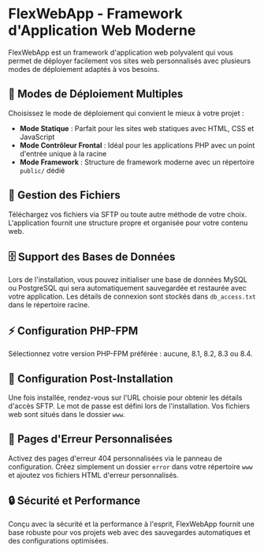 # FlexWebApp - Framework d'Application Web Moderne

FlexWebApp est un framework d'application web polyvalent qui vous permet de déployer facilement vos sites web personnalisés avec plusieurs modes de déploiement adaptés à vos besoins.

## 🚀 Modes de Déploiement Multiples

Choisissez le mode de déploiement qui convient le mieux à votre projet :

- **Mode Statique** : Parfait pour les sites web statiques avec HTML, CSS et JavaScript
- **Mode Contrôleur Frontal** : Idéal pour les applications PHP avec un point d'entrée unique à la racine
- **Mode Framework** : Structure de framework moderne avec un répertoire `public/` dédié

## 📁 Gestion des Fichiers

Téléchargez vos fichiers via SFTP ou toute autre méthode de votre choix. L'application fournit une structure propre et organisée pour votre contenu web.

## 🗄️ Support des Bases de Données

Lors de l'installation, vous pouvez initialiser une base de données MySQL ou PostgreSQL qui sera automatiquement sauvegardée et restaurée avec votre application. Les détails de connexion sont stockés dans `db_access.txt` dans le répertoire racine.

## ⚡ Configuration PHP-FPM

Sélectionnez votre version PHP-FPM préférée : aucune, 8.1, 8.2, 8.3 ou 8.4.

## 🔧 Configuration Post-Installation

Une fois installée, rendez-vous sur l'URL choisie pour obtenir les détails d'accès SFTP. Le mot de passe est défini lors de l'installation. Vos fichiers web sont situés dans le dossier `www`.

## 🎨 Pages d'Erreur Personnalisées

Activez des pages d'erreur 404 personnalisées via le panneau de configuration. Créez simplement un dossier `error` dans votre répertoire `www` et ajoutez vos fichiers HTML d'erreur personnalisés.

## 🔒 Sécurité et Performance

Conçu avec la sécurité et la performance à l'esprit, FlexWebApp fournit une base robuste pour vos projets web avec des sauvegardes automatiques et des configurations optimisées. 
